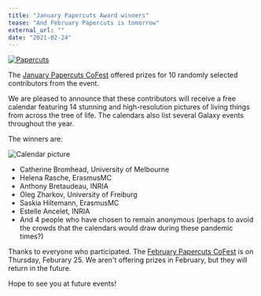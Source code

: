 ```yaml
---
title: "January Papercuts Award winners"
tease: "And February Papercuts is tomorrow"
external_url: ""
date: "2021-02-24"
---
```


[<img src="/src/events/2021-01-papercuts/papercuts-2021-01.png" class="float-left" style="max-width: 12rem;" alt="Papercuts" />](/src/events/papercuts/index.md)

The [January Papercuts CoFest](/src/events/2021-01-papercuts/index.md) offered prizes for 10 randomly selected contributors from the event.

We are pleased to announce that these contributors will receive a free calendar featuring 14 stunning and high-resolution pictures of living things from across the tree of life. The calendars also list several Galaxy events throughout the year.

The winners are:

<img class="float-right" src="/src/events/2021-01-papercuts/calendar.png" style="max-width: 8rem;" alt= "Calendar picture" />

* Catherine Bromhead, University of Melbourne
* Helena Rasche, ErasmusMC
* Anthony Bretaudeau, INRIA
* Oleg Zharkov, University of Freiburg
* Saskia Hiltemann, ErasmusMC
* Estelle Ancelet, INRIA
* And 4 people who have chosen to remain anonymous (perhaps to avoid the crowds that the calendars would draw during these pandemic times?)

Thanks to everyone who participated.  The [February Papercuts CoFest](/src/events/2021-02-papercuts/indesx.md) is on Thursday, Feburary 25.  We aren't offering prizes in February, but they will return in the future.

Hope to see you at future events!
